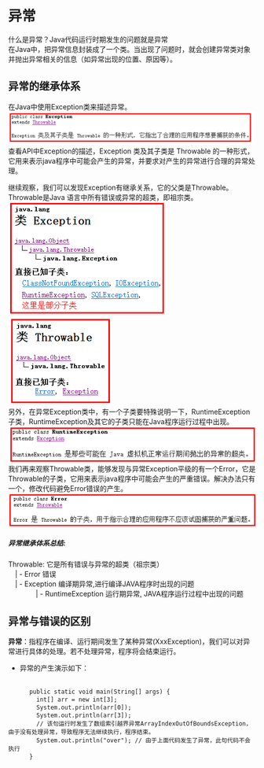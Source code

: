 # 异常
  什么是异常？Java代码运行时期发生的问题就是异常<br>
  在Java中，把异常信息封装成了一个类。当出现了问题时，就会创建异常类对象并抛出异常相关的信息（如异常出现的位置、原因等）。
## 异常的继承体系
  在Java中使用Exception类来描述异常。<br>
  ![text](https://github.com/AcherLi/Java/blob/master/img/doc01.png?raw=true)<br>
  查看API中Exception的描述，Exception 类及其子类是 Throwable 的一种形式，它用来表示java程序中可能会产生的异常，并要求对产生的异常进行合理的异常处理。<br>

  继续观察，我们可以发现Exception有继承关系，它的父类是Throwable。Throwable是Java 语言中所有错误或异常的超类，即祖宗类。<br>
  ![text](https://github.com/AcherLi/Java/blob/master/img/doc02.png?raw=true)
  ![text](https://github.com/AcherLi/Java/blob/master/img/doc03.png?raw=true)<br>
  另外，在异常Exception类中，有一个子类要特殊说明一下，RuntimeException子类，RuntimeException及其它的子类只能在Java程序运行过程中出现。<br>
  ![text](https://github.com/AcherLi/Java/blob/master/img/doc04.png?raw=true)<br>
  我们再来观察Throwable类，能够发现与异常Exception平级的有一个Error，它是Throwable的子类，它用来表示java程序中可能会产生的严重错误。解决办法只有一个，修改代码避免Error错误的产生。<br>
  ![text](https://github.com/AcherLi/Java/blob/master/img/doc05.png?raw=true)<br>

##### 异常继承体系总结:
  Throwable: 它是所有错误与异常的超类（祖宗类）<br>
  　| - Error 错误<br>
  　| - Exception 编译期异常,进行编译JAVA程序时出现的问题<br>
  　　　　| - RuntimeException 运行期异常, JAVA程序运行过程中出现的问题<br>

## 异常与错误的区别
  **异常**：指程序在编译、运行期间发生了某种异常(XxxException)，我们可以对异常进行具体的处理。若不处理异常，程序将会结束运行。<br>
  * 异常的产生演示如下：
  <pre>
    <code>
      public static void main(String[] args) {
        int[] arr = new int[3];
        System.out.println(arr[0]);
        System.out.println(arr[3]);
        // 该句运行时发生了数组索引越界异常ArrayIndexOutOfBoundsException，由于没有处理异常，导致程序无法继续执行，程序结束。
        System.out.println("over"); // 由于上面代码发生了异常，此句代码不会执行
      }
    </code>
  </pre>